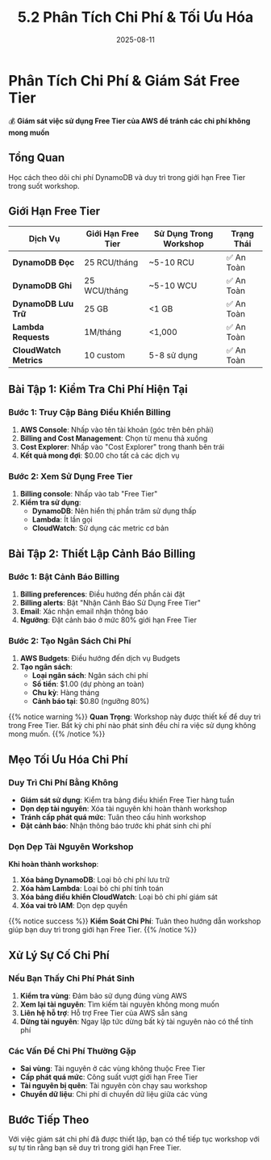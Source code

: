 ﻿---
title : "5.2 Phân Tích Chi Phí & Tối Ưu Hóa"
date : "2025-08-11"
weight : 53
chapter : false
pre : " <b> 5.2 </b> "
---

# Phân Tích Chi Phí & Giám Sát Free Tier

💰 **Giám sát việc sử dụng Free Tier của AWS để tránh các chi phí không mong muốn**

## Tổng Quan

Học cách theo dõi chi phí DynamoDB và duy trì trong giới hạn Free Tier trong suốt workshop.

## Giới Hạn Free Tier

| Dịch Vụ            | Giới Hạn Free Tier | Sử Dụng Trong Workshop | Trạng Thái |
|--------------------|--------------------|-------------------------|------------|
| **DynamoDB Đọc**   | 25 RCU/tháng      | ~5-10 RCU              | ✅ An Toàn |
| **DynamoDB Ghi**   | 25 WCU/tháng      | ~5-10 WCU              | ✅ An Toàn |
| **DynamoDB Lưu Trữ** | 25 GB             | <1 GB                  | ✅ An Toàn |
| **Lambda Requests**| 1M/tháng          | <1,000                 | ✅ An Toàn |
| **CloudWatch Metrics** | 10 custom        | 5-8 sử dụng            | ✅ An Toàn |

## Bài Tập 1: Kiểm Tra Chi Phí Hiện Tại

### Bước 1: Truy Cập Bảng Điều Khiển Billing

1. **AWS Console**: Nhấp vào tên tài khoản (góc trên bên phải)
2. **Billing and Cost Management**: Chọn từ menu thả xuống
3. **Cost Explorer**: Nhấp vào "Cost Explorer" trong thanh bên trái
4. **Kết quả mong đợi**: $0.00 cho tất cả các dịch vụ

### Bước 2: Xem Sử Dụng Free Tier

1. **Billing console**: Nhấp vào tab "Free Tier"
2. **Kiểm tra sử dụng**:
   - **DynamoDB**: Nên hiển thị phần trăm sử dụng thấp
   - **Lambda**: Ít lần gọi
   - **CloudWatch**: Sử dụng các metric cơ bản

## Bài Tập 2: Thiết Lập Cảnh Báo Billing

### Bước 1: Bật Cảnh Báo Billing

1. **Billing preferences**: Điều hướng đến phần cài đặt
2. **Billing alerts**: Bật "Nhận Cảnh Báo Sử Dụng Free Tier"
3. **Email**: Xác nhận email nhận thông báo
4. **Ngưỡng**: Đặt cảnh báo ở mức 80% giới hạn Free Tier

### Bước 2: Tạo Ngân Sách Chi Phí

1. **AWS Budgets**: Điều hướng đến dịch vụ Budgets
2. **Tạo ngân sách**:
   - **Loại ngân sách**: Ngân sách chi phí
   - **Số tiền**: $1.00 (dự phòng an toàn)
   - **Chu kỳ**: Hàng tháng
   - **Cảnh báo tại**: $0.80 (ngưỡng 80%)

{{% notice warning %}}
**Quan Trọng**: Workshop này được thiết kế để duy trì trong Free Tier. Bất kỳ chi phí nào phát sinh đều chỉ ra việc sử dụng không mong muốn.
{{% /notice %}}

## Mẹo Tối Ưu Hóa Chi Phí

### Duy Trì Chi Phí Bằng Không

- **Giám sát sử dụng**: Kiểm tra bảng điều khiển Free Tier hàng tuần
- **Dọn dẹp tài nguyên**: Xóa tài nguyên khi hoàn thành workshop
- **Tránh cấp phát quá mức**: Tuân theo cấu hình workshop
- **Đặt cảnh báo**: Nhận thông báo trước khi phát sinh chi phí

### Dọn Dẹp Tài Nguyên Workshop

**Khi hoàn thành workshop**:

1. **Xóa bảng DynamoDB**: Loại bỏ chi phí lưu trữ
2. **Xóa hàm Lambda**: Loại bỏ chi phí tính toán  
3. **Xóa bảng điều khiển CloudWatch**: Loại bỏ chi phí giám sát
4. **Xóa vai trò IAM**: Dọn dẹp quyền

{{% notice success %}}
**Kiểm Soát Chi Phí**: Tuân theo hướng dẫn workshop giúp bạn duy trì trong giới hạn Free Tier.
{{% /notice %}}

## Xử Lý Sự Cố Chi Phí

### Nếu Bạn Thấy Chi Phí Phát Sinh

1. **Kiểm tra vùng**: Đảm bảo sử dụng đúng vùng AWS
2. **Xem lại tài nguyên**: Tìm kiếm tài nguyên không mong muốn
3. **Liên hệ hỗ trợ**: Hỗ trợ Free Tier của AWS sẵn sàng
4. **Dừng tài nguyên**: Ngay lập tức dừng bất kỳ tài nguyên nào có thể tính phí

### Các Vấn Đề Chi Phí Thường Gặp

- **Sai vùng**: Tài nguyên ở các vùng không thuộc Free Tier
- **Cấp phát quá mức**: Công suất vượt giới hạn Free Tier
- **Tài nguyên bị quên**: Tài nguyên còn chạy sau workshop
- **Chuyển dữ liệu**: Chi phí di chuyển dữ liệu giữa các vùng

## Bước Tiếp Theo

Với việc giám sát chi phí đã được thiết lập, bạn có thể tiếp tục workshop với sự tự tin rằng bạn sẽ duy trì trong giới hạn Free Tier.
